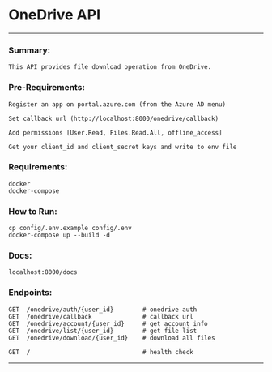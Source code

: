 # OneDrive API

---

### Summary:

```
This API provides file download operation from OneDrive.
```

### Pre-Requirements:

```
Register an app on portal.azure.com (from the Azure AD menu)

Set callback url (http://localhost:8000/onedrive/callback)

Add permissions [User.Read, Files.Read.All, offline_access]

Get your client_id and client_secret keys and write to env file
```

### Requirements:

```
docker
docker-compose
```

### How to Run:

```
cp config/.env.example config/.env
docker-compose up --build -d
```

### Docs:

```
localhost:8000/docs
```

### Endpoints:

```http request
GET  /onedrive/auth/{user_id}        # onedrive auth
GET  /onedrive/callback              # callback url
GET  /onedrive/account/{user_id}     # get account info
GET  /onedrive/list/{user_id}        # get file list
GET  /onedrive/download/{user_id}    # download all files

GET  /                               # health check
```

---
